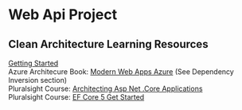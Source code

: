 ﻿# Web Api Project

## Clean Architecture Learning Resources
[Getting Started](https://jasontaylor.dev/clean-architecture-getting-started/)  
Azure Architecure Book: [Modern Web Apps Azure](https://docs.microsoft.com/en-us/dotnet/architecture/modern-web-apps-azure/) (See Dependency Inversion section)  
Pluralsight Course: [Architecting Asp Net .Core Applications](https://app.pluralsight.com/library/courses/architecting-asp-dot-net-core-applications-best-practices/table-of-contents)  
Pluralsight Course: [EF Core 5 Get Started](https://app.pluralsight.com/library/courses/entity-framework-core-get-started/table-of-contents)  
  